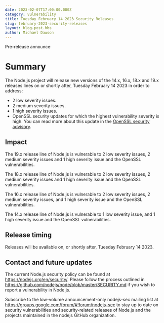 ```yaml
---
date: 2023-02-07T17:00:00.000Z
category: vulnerability
title: Tuesday February 14 2023 Security Releases
slug: february-2023-security-releases
layout: blog-post.hbs
author: Michael Dawson
---
```


Pre-release announce

# Summary

The Node.js project will release new versions of the 14.x, 16.x, 18.x and 19.x
releases lines on or shortly after, Tuesday February 14 2023 in order to address:

* 2 low severity issues.
* 2 medium severity issues.
* 1 high severity issues.
* OpenSSL security updates for which the highest vulnerability severity is high. You
  can read more about this update in the
  [OpenSSL security advisory](https://www.openssl.org/news/secadv/20230207.txt).

## Impact

The 19.x release line of Node.js is vulnerable to 2 low severity issues, 2 medium severity issues and 1 high severity issue and the OpenSSL vulnerabilities.

The 18.x release line of Node.js is vulnerable to 2 low severity issues, 2 medium severity issues and 1 high severity issue and the OpenSSL vulnerabilities.

The 16.x release line of Node.js is vulnerable to 2 low severity issues, 2 medium severity issues, and 1 high severity issue and the OpenSSL vulnerabilities.

The 14.x release line of Node.js is vulnerable to 1 low severity issue, and 1 high severity issue and the OpenSSL vulnerabilities.

## Release timing

Releases will be available on, or shortly after, Tuesday February 14 2023.

## Contact and future updates

The current Node.js security policy can be found at https://nodejs.org/en/security/. Please follow the process outlined in https://github.com/nodejs/node/blob/master/SECURITY.md if you wish to report a vulnerability in Node.js.

Subscribe to the low-volume announcement-only nodejs-sec mailing list at https://groups.google.com/forum/#!forum/nodejs-sec to stay up to date on security vulnerabilities and security-related releases of Node.js and the projects maintained in the nodejs GitHub organization.

